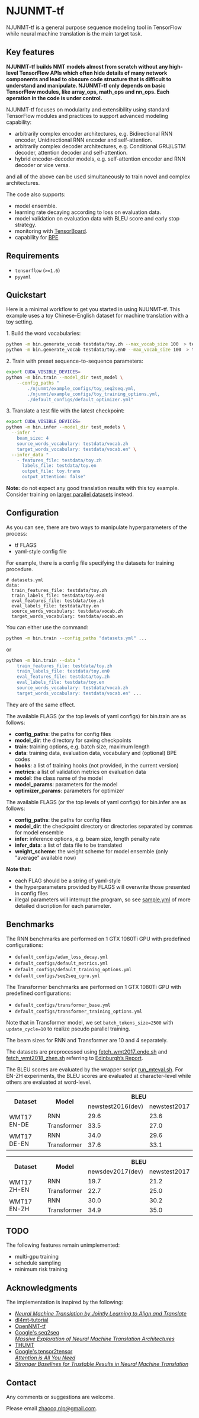 # NJUNMT-tf

NJUNMT-tf is a general purpose sequence modeling tool in TensorFlow while neural machine translation is the main target task.


## Key features

**NJUNMT-tf builds NMT models almost from scratch without any high-level TensorFlow APIs which often hide details of many network components and lead to obscure code structure that is difficult to understand and manipulate. NJUNMT-tf only depends on basic TensorFlow modules, like array_ops, math_ops and nn_ops. Each operation in the code is under control.** </br>

NJUNMT-tf focuses on modularity and extensibility using standard TensorFlow modules and practices to support advanced modeling capability:

- arbitrarily complex encoder architectures, e.g. Bidirectional RNN encoder, Unidirectional RNN encoder and self-attention.
- arbitrarily complex decoder architectures, e.g. Conditional GRU/LSTM decoder, attention decoder and self-attention.
- hybrid encoder-decoder models, e.g. self-attention encoder and RNN decoder or vice versa.

and all of the above can be used simultaneously to train novel and complex architectures.

The code also supports:

- model ensemble.
- learning rate decaying according to loss on evaluation data.
- model validation on evaluation data with BLEU score and early stop strategy.
- monitoring with [TensorBoard](https://www.tensorflow.org/get_started/summaries_and_tensorboard).
- capability for [BPE](https://github.com/rsennrich/subword-nmt)


## Requirements

- `tensorflow` (`>=1.6`)
- `pyyaml`


## Quickstart

Here is a minimal workflow to get you started in using NJUNMT-tf. This example uses a toy Chinese-English dataset for machine translation with a toy setting.

1\. Build the word vocabularies:

``` bash
python -m bin.generate_vocab testdata/toy.zh --max_vocab_size 100  > testdata/vocab.zh
python -m bin.generate_vocab testdata/toy.en0 --max_vocab_size 100  > testdata/vocab.en
```

2\. Train with preset sequence-to-sequence parameters:
``` bash
export CUDA_VISIBLE_DEVICES=
python -m bin.train --model_dir test_model \
    --config_paths "
        ./njunmt/example_configs/toy_seq2seq.yml,
        ./njunmt/example_configs/toy_training_options.yml,
        ./default_configs/default_optimizer.yml"
```

3\. Translate a test file with the latest checkpoint:
``` bash
export CUDA_VISIBLE_DEVICES=
python -m bin.infer --model_dir test_models \
  --infer "
    beam_size: 4
    source_words_vocabulary: testdata/vocab.zh
    target_words_vocabulary: testdata/vocab.en" \
  --infer_data "
    - features_file: testdata/toy.zh
      labels_file: testdata/toy.en
      output_file: toy.trans
      output_attention: false"
```

**Note:** do not expect any good translation results with this toy example. Consider training on [larger parallel datasets](http://www.statmt.org/wmt16/translation-task.html) instead.

## Configuration

As you can see, there are two ways to manipulate hyperparameters of the process:

- tf FLAGS
- yaml-style config file

For example, there is a config file specifying the datasets for training procedure.
```
# datasets.yml
data:
  train_features_file: testdata/toy.zh
  train_labels_file: testdata/toy.en0
  eval_features_file: testdata/toy.zh
  eval_labels_file: testdata/toy.en
  source_words_vocabulary: testdata/vocab.zh
  target_words_vocabulary: testdata/vocab.en
```

You can either use the command:
``` bash
python -m bin.train --config_paths "datasets.yml" ...
```
or
``` bash
python -m bin.train --data "
    train_features_file: testdata/toy.zh
    train_labels_file: testdata/toy.en0
    eval_features_file: testdata/toy.zh
    eval_labels_file: testdata/toy.en
    source_words_vocabulary: testdata/vocab.zh
    target_words_vocabulary: testdata/vocab.en" ...
```
They are of the same effect.

The available FLAGS (or the top levels of yaml configs) for bin.train are as follows:
- **config_paths**: the paths for config files
- **model_dir**: the directory for saving checkpoints
- **train**: training options, e.g. batch size, maximum length
- **data**: training data, evaluation data, vocabulary and (optional) BPE codes
- **hooks**: a list of training hooks (not provided, in the current version)
- **metrics**: a list of validation metrics on evaluation data
- **model**: the class name of the model
- **model_params**: parameters for the model
- **optimizer_params**: parameters for optimizer

The available FLAGS (or the top levels of yaml configs) for bin.infer are as follows:
- **config_paths**: the paths for config files
- **model_dir**: the checkpoint directory or directories separated by commas for model ensemble
- **infer**: inference options, e.g. beam size, length penalty rate
- **infer_data**: a list of data file to be translated
- **weight_scheme**: the weight scheme for model ensemble (only "average" available now)

**Note that:**
- each FLAG should be a string of yaml-style
- the hyperparameters provided by FLAGS will overwrite those presented in config files
- illegal parameters will interrupt the program, so see [sample.yml](https://github.com/zhaocq-nlp/NJUNMT-tf/blob/master/njunmt/example_configs/sample.yml) of more detailed discription for each parameter.


## Benchmarks

The RNN benchmarks are performed on 1 GTX 1080Ti GPU with predefined configurations:

- `default_configs/adam_loss_decay.yml`
- `default_configs/default_metrics.yml`
- `default_configs/default_training_options.yml`
- `default_configs/seq2seq_cgru.yml`

The Transformer benchmarks are performed on 1 GTX 1080Ti GPU with predefined configurations:

- `default_configs/transformer_base.yml`
- `default_configs/transformer_training_options.yml`

Note that in Transformer model, we set `batch_tokens_size=2500` with `update_cycle=10` to realize pseudo parallel training.


The beam sizes for RNN and Transformer are 10 and 4 separately.

The datasets are preprocessed using [fetch_wmt2017_ende.sh](https://github.com/zhaocq-nlp/MT-data-processing/blob/master/fetch_wmt2017_ende.sh) and [fetch_wmt2018_zhen.sh](https://github.com/zhaocq-nlp/MT-data-processing/blob/master/fetch_wmt2018_zhen.sh) referring to [Edinburgh’s Report](http://statmt.org/wmt17/pdf/WMT39.pdf).


The BLEU scores are evaluated by the wrapper script [run_mteval.sh](https://github.com/zhaocq-nlp/NJUNMT-tf/blob/master/njunmt/tools/mteval/run_mteval.sh). For EN-ZH experiments, the BLEU scores are evaluated at character-level while others are evaluated at word-level.

<table>
  <tr>
    <th rowspan="2">Dataset</th>
    <th rowspan="2"> Model</th>
    <th colspan="2"> BLEU </th>
  </tr>
  <tr>
    <td>newstest2016(dev)</td>
    <td>newstest2017</td>
  </tr>
  <tr>
    <td rowspan="2">WMT17 EN-DE</td>
    <td>RNN</td>
    <td>29.6</td>
    <td>23.6</td>
  </tr>
  <tr>
    <td>Transformer</td>
    <td>33.5</td>
    <td>27.0</td>
  </tr>
  <tr>
    <td rowspan="2">WMT17 DE-EN</td>
    <td>RNN</td>
    <td>34.0</td>
    <td>29.6</td>
  </tr>
  <tr>
    <td>Transformer</td>
    <td>37.6</td>
    <td>33.1</td>
  </tr>
</table>

<table>
  <tr>
    <th rowspan="2">Dataset</th>
    <th rowspan="2"> Model</th>
    <th colspan="2"> BLEU </th>
  </tr>
  <tr>
    <td>newsdev2017(dev)</td>
    <td>newstest2017</td>
  </tr>
  <tr>
    <td rowspan="2">WMT17 ZH-EN</td>
    <td>RNN</td>
    <td>19.7</td>
    <td>21.2</td>
  </tr>
  <tr>
    <td>Transformer</td>
    <td>22.7</td>
    <td>25.0</td>
  </tr>
  <tr>
    <td rowspan="2">WMT17 EN-ZH</td>
    <td>RNN</td>
    <td>30.0</td>
    <td>30.2</td>
  </tr>
  <tr>
    <td>Transformer</td>
    <td>34.9</td>
    <td>35.0</td>
  </tr>
</table>

## TODO

The following features remain unimplemented:

- multi-gpu training
- schedule sampling
- minimum risk training


## Acknowledgments

The implementation is inspired by the following:
- *[Neural Machine Translation by Jointly Learning to Align and Translate](https://arxiv.org/abs/1409.0473)*
- [dl4mt-tutorial](https://github.com/nyu-dl/dl4mt-tutorial)
- [OpenNMT-tf](https://github.com/OpenNMT/OpenNMT-tf)
- [Google's seq2seq](https://github.com/google/seq2seq) </br>
*[Massive Exploration of Neural Machine Translation Architectures](https://arxiv.org/abs/1703.03906)*
- [THUMT](https://github.com/thumt/THUMT)
- [Google's tensor2tensor](https://github.com/tensorflow/tensor2tensor) </br>
*[Attention is All You Need](https://arxiv.org/abs/1706.03762)*
- *[Stronger Baselines for Trustable Results in Neural Machine Translation](http://www.aclweb.org/anthology/W17-3203.pdf)*

## Contact

Any comments or suggestions are welcome.

Please email [zhaocq.nlp@gmail.com](mailto:zhaocq.nlp@gmail.com).

